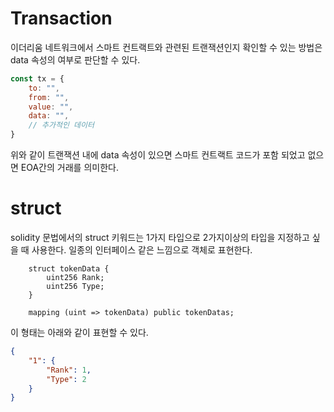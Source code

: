 # Transaction

이더리움 네트워크에서 스마트 컨트랙트와 관련된 트랜잭션인지 확인할 수 있는 방법은 data 속성의 여부로 판단할 수 있다.

```js
const tx = {
    to: "",
    from: "",
    value: "",
    data: "",
    // 추가적인 데이터
}
```

위와 같이 트랜잭션 내에 data 속성이 있으면 스마트 컨트랙트 코드가 포함 되었고 없으면 EOA간의 거래를 의미한다.

# struct

solidity 문법에서의 struct 키워드는 1가지 타입으로 2가지이상의 타입을 지정하고 싶을 때 사용한다. 일종의 인터페이스 같은 느낌으로 객체로 표현한다.

```sol
    struct tokenData {
        uint256 Rank;
        uint256 Type;
    }

    mapping (uint => tokenData) public tokenDatas;
```

이 형태는 아래와 같이 표현할 수 있다.

```json
{
    "1": {
        "Rank": 1,
        "Type": 2
    }
}
```
